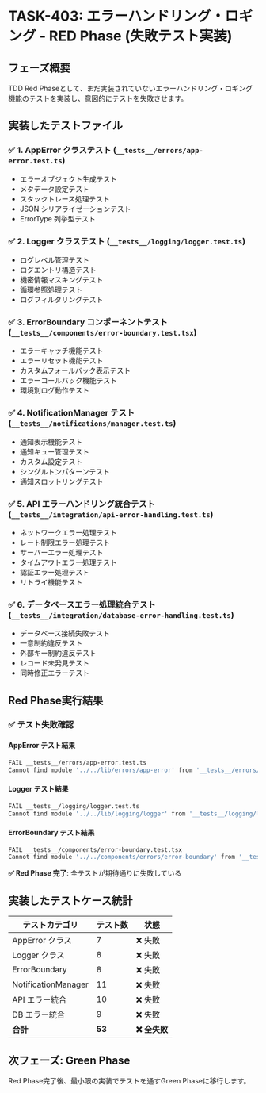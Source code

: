 # TASK-403: エラーハンドリング・ロギング - RED Phase (失敗テスト実装)

## フェーズ概要

TDD Red Phaseとして、まだ実装されていないエラーハンドリング・ロギング機能のテストを実装し、意図的にテストを失敗させます。

## 実装したテストファイル

### ✅ 1. AppError クラステスト (`__tests__/errors/app-error.test.ts`)
- エラーオブジェクト生成テスト
- メタデータ設定テスト
- スタックトレース処理テスト
- JSON シリアライゼーションテスト
- ErrorType 列挙型テスト

### ✅ 2. Logger クラステスト (`__tests__/logging/logger.test.ts`)
- ログレベル管理テスト
- ログエントリ構造テスト
- 機密情報マスキングテスト
- 循環参照処理テスト
- ログフィルタリングテスト

### ✅ 3. ErrorBoundary コンポーネントテスト (`__tests__/components/error-boundary.test.tsx`)
- エラーキャッチ機能テスト
- エラーリセット機能テスト
- カスタムフォールバック表示テスト
- エラーコールバック機能テスト
- 環境別ログ動作テスト

### ✅ 4. NotificationManager テスト (`__tests__/notifications/manager.test.ts`)
- 通知表示機能テスト
- 通知キュー管理テスト
- カスタム設定テスト
- シングルトンパターンテスト
- 通知スロットリングテスト

### ✅ 5. API エラーハンドリング統合テスト (`__tests__/integration/api-error-handling.test.ts`)
- ネットワークエラー処理テスト
- レート制限エラー処理テスト
- サーバーエラー処理テスト
- タイムアウトエラー処理テスト
- 認証エラー処理テスト
- リトライ機能テスト

### ✅ 6. データベースエラー処理統合テスト (`__tests__/integration/database-error-handling.test.ts`)
- データベース接続失敗テスト
- 一意制約違反テスト
- 外部キー制約違反テスト
- レコード未発見テスト
- 同時修正エラーテスト

## Red Phase実行結果

### ✅ テスト失敗確認

#### AppError テスト結果
```bash
FAIL __tests__/errors/app-error.test.ts
Cannot find module '../../lib/errors/app-error' from '__tests__/errors/app-error.test.ts'
```

#### Logger テスト結果
```bash
FAIL __tests__/logging/logger.test.ts
Cannot find module '../../lib/logging/logger' from '__tests__/logging/logger.test.ts'
```

#### ErrorBoundary テスト結果
```bash
FAIL __tests__/components/error-boundary.test.tsx
Cannot find module '../../components/errors/error-boundary' from '__tests__/components/error-boundary.test.tsx'
```

**✅ Red Phase 完了**: 全テストが期待通りに失敗している

## 実装したテストケース統計

| テストカテゴリ | テスト数 | 状態 |
|---------------|---------|------|
| AppError クラス | 7 | ❌ 失敗 |
| Logger クラス | 8 | ❌ 失敗 |
| ErrorBoundary | 8 | ❌ 失敗 |
| NotificationManager | 11 | ❌ 失敗 |
| API エラー統合 | 10 | ❌ 失敗 |
| DB エラー統合 | 9 | ❌ 失敗 |
| **合計** | **53** | **❌ 全失敗** |

## 次フェーズ: Green Phase

Red Phase完了後、最小限の実装でテストを通すGreen Phaseに移行します。